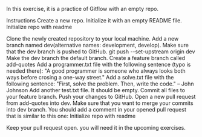In this exercise, it is a  practice of Gitflow with an empty repo.

Instructions
Create a new repo. Initialize it with an empty README file.
Initialize repo with readme

Clone the newly created repository to your local machine.
Add a new branch named dev(alternative names: development, develop).
Make sure that the dev branch is pushed to GitHub.
git push --set-upstream origin dev
Make the dev branch the default branch.
Create a feature branch called add-quotes
Add a programmer.txt file with the following sentence (typo is needed there):
"A good programmer is someone who always looks both ways before crosing a one-way street."
Add a solve.txt file with the following sentence:
"First, solve the problem. Then, write the code." – John Johnson
Add another test.txt file. It should be empty.
Commit all files to your feature branch.
Push your changes to GitHub.
Open a new pull request from add-quotes into dev.
Make sure that you want to merge your commits into dev branch. You should add a comment in your opened pull request that is similar to this one:
Initialize repo with readme

Keep your pull request open. you will need it in the upcoming exercises.
